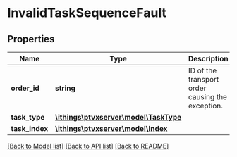 # InvalidTaskSequenceFault

## Properties
Name | Type | Description | Notes
------------ | ------------- | ------------- | -------------
**order_id** | **string** | ID of the transport order causing the exception. | 
**task_type** | [**\ithings\ptvxserver\model\TaskType**](TaskType.md) |  | 
**task_index** | [**\ithings\ptvxserver\model\Index**](Index.md) |  | 

[[Back to Model list]](../../README.md#documentation-for-models) [[Back to API list]](../../README.md#documentation-for-api-endpoints) [[Back to README]](../../README.md)

